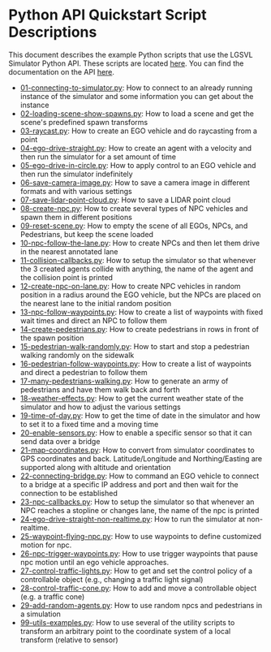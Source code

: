 # Python API Quickstart Script Descriptions

This document describes the example Python scripts that use the LGSVL Simulator Python API. These scripts are located [here](https://github.com/lgsvl/PythonAPI/tree/master/quickstart). You can find the documentation on the API [here](https://www.lgsvlsimulator.com/docs/python-api/).



* [01-connecting-to-simulator.py](https://github.com/lgsvl/PythonAPI/blob/master/quickstart/01-connecting-to-simulator.py): How to connect to an already running instance of the simulator and some information you can get about the instance
* [02-loading-scene-show-spawns.py](https://github.com/lgsvl/PythonAPI/blob/master/quickstart/02-loading-scene-show-spawns.py): How to load a scene and get the scene's predefined spawn transforms
* [03-raycast.py](https://github.com/lgsvl/PythonAPI/blob/master/quickstart/03-raycast.py): How to create an EGO vehicle and do raycasting from a point
* [04-ego-drive-straight.py](https://github.com/lgsvl/PythonAPI/blob/master/quickstart/04-ego-drive-straight.py): How to create an agent with a velocity and then run the simulator for a set amount of time
* [05-ego-drive-in-circle.py](https://github.com/lgsvl/PythonAPI/blob/master/quickstart/05-ego-drive-in-circle.py): How to apply control to an EGO vehicle and then run the simulator indefinitely
* [06-save-camera-image.py](https://github.com/lgsvl/PythonAPI/blob/master/quickstart/06-save-camera-image.py): How to save a camera image in different formats and with various settings
* [07-save-lidar-point-cloud.py](https://github.com/lgsvl/PythonAPI/blob/master/quickstart/07-save-lidar-point-cloud.py): How to save a LIDAR point cloud
* [08-create-npc.py](https://github.com/lgsvl/PythonAPI/blob/master/quickstart/08-create-npc.py): How to create several types of NPC vehicles and spawn them in different positions
* [09-reset-scene.py](https://github.com/lgsvl/PythonAPI/blob/master/quickstart/09-reset-scene.py): How to empty the scene of all EGOs, NPCs, and Pedestrians, but keep the scene loaded
* [10-npc-follow-the-lane.py](https://github.com/lgsvl/PythonAPI/blob/master/quickstart/10-npc-follow-the-lane.py): How to create NPCs and then let them drive in the nearest annotated lane
* [11-collision-callbacks.py](https://github.com/lgsvl/PythonAPI/blob/master/quickstart/11-collision-callbacks.py): How to setup the simulator so that whenever the 3 created agents collide with anything, the name of the agent and the collision point is printed
* [12-create-npc-on-lane.py](https://github.com/lgsvl/PythonAPI/blob/master/quickstart/12-create-npc-on-lane.py): How to create NPC vehicles in random position in a radius around the EGO vehicle, but the NPCs are placed on the nearest lane to the initial random position
* [13-npc-follow-waypoints.py](https://github.com/lgsvl/PythonAPI/blob/master/quickstart/13-npc-follow-waypoints.py): How to create a list of waypoints with fixed wait times and direct an NPC to follow them
* [14-create-pedestrians.py](https://github.com/lgsvl/PythonAPI/blob/master/quickstart/14-create-pedestrians.py): How to create pedestrians in rows in front of the spawn position
* [15-pedestrian-walk-randomly.py](https://github.com/lgsvl/PythonAPI/blob/master/quickstart/15-pedestrian-walk-randomly.py): How to start and stop a pedestrian walking randomly on the sidewalk
* [16-pedestrian-follow-waypoints.py](https://github.com/lgsvl/PythonAPI/blob/master/quickstart/16-pedestrian-follow-waypoints.py): How to create a list of waypoints and direct a pedestrian to follow them
* [17-many-pedestrians-walking.py](https://github.com/lgsvl/PythonAPI/blob/master/quickstart/17-many-pedestrians-walking.py): How to generate an army of pedestrians and have them walk back and forth
* [18-weather-effects.py](https://github.com/lgsvl/PythonAPI/blob/master/quickstart/18-weather-effects.py): How to get the current weather state of the simulator and how to adjust the various settings
* [19-time-of-day.py](https://github.com/lgsvl/PythonAPI/blob/master/quickstart/19-time-of-day.py): How to get the time of date in the simulator and how to set it to a fixed time and a moving time
* [20-enable-sensors.py](https://github.com/lgsvl/PythonAPI/blob/master/quickstart/20-enable-sensors.py): How to enable a specific sensor so that it can send data over a bridge
* [21-map-coordinates.py](https://github.com/lgsvl/PythonAPI/blob/master/quickstart/21-map-coordinates.py): How to convert from simulator coordinates to GPS coordinates and back. Latitude/Longitude and Northing/Easting are supported along with altitude and orientation
* [22-connecting-bridge.py](https://github.com/lgsvl/PythonAPI/blob/master/quickstart/22-connecting-bridge.py): How to command an EGO vehicle to connect to a bridge at a specific IP address and port and then wait for the connection to be established
* [23-npc-callbacks.py](https://github.com/lgsvl/PythonAPI/blob/master/quickstart/23-npc-callbacks.py): How to setup the simulator so that whenever an NPC reaches a stopline or changes lane, the name of the npc is printed
* [24-ego-drive-straight-non-realtime.py](https://github.com/lgsvl/PythonAPI/blob/master/quickstart/24-ego-drive-straight-non-realtime.py): How to run the simulator at non-realtime.
* [25-waypoint-flying-npc.py](https://github.com/lgsvl/PythonAPI/blob/master/quickstart/25-waypoint-flying-npc.py): How to use waypoints to define customized motion for npc.
* [26-npc-trigger-waypoints.py](https://github.com/lgsvl/PythonAPI/blob/master/quickstart/26-npc-trigger-waypoints.py): How to use trigger waypoints that pause npc motion until an ego vehicle approaches.
* [27-control-traffic-lights.py](https://github.com/lgsvl/PythonAPI/blob/master/quickstart/27-control-traffic-lights.py): How to get and set the control policy of a controllable object (e.g., changing a traffic light signal)
* [28-control-traffic-cone.py](https://github.com/lgsvl/PythonAPI/blob/master/quickstart/28-control-traffic-cone.py): How to add and move a controllable object (e.g. a traffic cone)
* [29-add-random-agents.py](https://github.com/lgsvl/PythonAPI/blob/master/quickstart/29-add-random-agents.py): How to use random npcs and pedestrians in a simulation
* [99-utils-examples.py](https://github.com/lgsvl/PythonAPI/blob/master/quickstart/99-utils-examples.py): How to use several of the utility scripts to transform an arbitrary point to the coordinate system of a local transform (relative to sensor)
